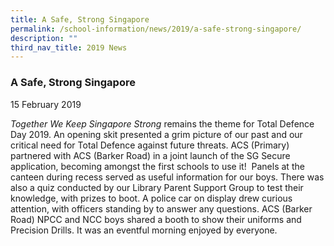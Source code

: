 ```yaml
---
title: A Safe, Strong Singapore
permalink: /school-information/news/2019/a-safe-strong-singapore/
description: ""
third_nav_title: 2019 News
---
```



### **A Safe, Strong Singapore**
15 February 2019

_Together We Keep Singapore Strong_ remains the theme for Total Defence Day 2019. An opening skit presented a grim picture of our past and our critical need for Total Defence against future threats. ACS (Primary) partnered with ACS (Barker Road) in a joint launch of the SG Secure application, becoming amongst the first schools to use it!  Panels at the canteen during recess served as useful information for our boys. There was also a quiz conducted by our Library Parent Support Group to test their knowledge, with prizes to boot. A police car on display drew curious attention, with officers standing by to answer any questions. ACS (Barker Road) NPCC and NCC boys shared a booth to show their uniforms and Precision Drills. It was an eventful morning enjoyed by everyone.